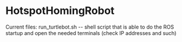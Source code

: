# HotspotHomingRobot
Current files:
run_turtlebot.sh -- shell script that is able to do the ROS startup and open the needed terminals (check IP addresses and such) 
